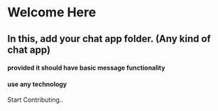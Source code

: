 # Welcome Here 

## In this, add your chat app folder. (Any kind of chat app)

#### provided it should have basic message functionality
#### use any technology

Start Contributing..
